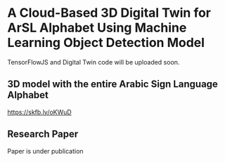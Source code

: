 # A Cloud-Based 3D Digital Twin for ArSL Alphabet Using Machine Learning Object Detection Model
TensorFlowJS and Digital Twin code will be uploaded soon.

## 3D model with the entire Arabic Sign Language Alphabet
https://skfb.ly/oKWuD

## Research Paper
Paper is under publication
